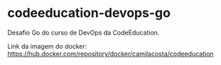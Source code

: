 # codeeducation-devops-go

Desafio Go do curso de DevOps da CodeEducation.

Link da imagem do docker: https://hub.docker.com/repository/docker/camilacosta/codeeducation

